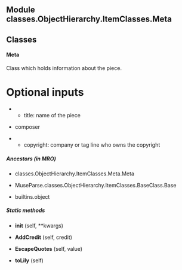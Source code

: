 Module classes.ObjectHierarchy.ItemClasses.Meta
-----------------------------------------------

Classes
-------
#### Meta 
Class which holds information about the piece.

# Optional inputs

* - title: name of the piece

- composer

* - copyright: company or tag line who owns the copyright

##### Ancestors (in MRO)
- classes.ObjectHierarchy.ItemClasses.Meta.Meta

- MuseParse.classes.ObjectHierarchy.ItemClasses.BaseClass.Base

- builtins.object

##### Static methods
- **__init__** (self, **kwargs)

- **AddCredit** (self, credit)

- **EscapeQuotes** (self, value)

- **toLily** (self)
